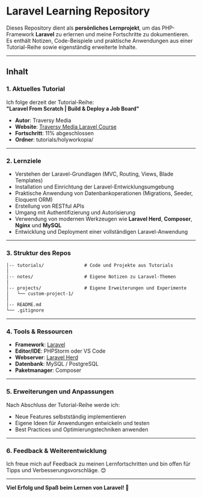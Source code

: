 # **Laravel Learning Repository**

Dieses Repository dient als **persönliches Lernprojekt**, um das PHP-Framework **Laravel** zu erlernen und meine Fortschritte zu dokumentieren. Es enthält Notizen, Code-Beispiele und praktische Anwendungen aus einer Tutorial-Reihe sowie eigenständig erweiterte Inhalte.  

---

## **Inhalt**  

### **1. Aktuelles Tutorial**  
Ich folge derzeit der Tutorial-Reihe:  
**"Laravel From Scratch | Build & Deploy a Job Board"**  
- **Autor**: Traversy Media  
- **Website**: [Traversy Media Laravel Course](https://www.traversymedia.com/)  
- **Fortschritt**: 11% abgeschlossen
- **Ordner**: tutorials/holyworkopia/

---

### **2. Lernziele**  
- Verstehen der Laravel-Grundlagen (MVC, Routing, Views, Blade Templates)  
- Installation und Einrichtung der Laravel-Entwicklungsumgebung  
- Praktische Anwendung von Datenbankoperationen (Migrations, Seeder, Eloquent ORM)  
- Erstellung von RESTful APIs  
- Umgang mit Authentifizierung und Autorisierung  
- Verwendung von modernen Werkzeugen wie **Laravel Herd**, **Composer**, **Nginx** und **MySQL**  
- Entwicklung und Deployment einer vollständigen Laravel-Anwendung  

---

### **3. Struktur des Repos**  

```markdown
│-- tutorials/               # Code und Projekte aus Tutorials  
│  
│-- notes/                   # Eigene Notizen zu Laravel-Themen  
│  
│-- projects/                # Eigene Erweiterungen und Experimente  
│   └── custom-project-1/  
│  
│-- README.md                
└── .gitignore               
```

---

### **4. Tools & Ressourcen**  

- **Framework**: [Laravel](https://laravel.com/)  
- **Editor/IDE**: PHPStorm oder VS Code  
- **Webserver**: [Laravel Herd](https://herd.laravel.com/)  
- **Datenbank**: MySQL / PostgreSQL  
- **Paketmanager**: Composer  

---

### **5. Erweiterungen und Anpassungen**  
Nach Abschluss der Tutorial-Reihe werde ich:  
- Neue Features selbstständig implementieren  
- Eigene Ideen für Anwendungen entwickeln und testen  
- Best Practices und Optimierungstechniken anwenden  

---

### **6. Feedback & Weiterentwicklung**  
Ich freue mich auf Feedback zu meinen Lernfortschritten und bin offen für Tipps und Verbesserungsvorschläge. 😊  

---

**Viel Erfolg und Spaß beim Lernen von Laravel! 🚀**  
